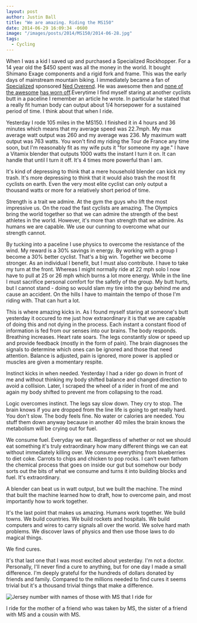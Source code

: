 ```yaml
---
layout: post
author: Justin Ball
title: "We are amazing. Riding the MS150"
date: 2014-06-29 16:09:34 -0600
image: "/images/posts/2014/MS150/2014-06-28.jpg"
tags:
  - Cycling
---
```


When I was a kid I saved up and purchased a Specialized Rockhopper. For a 14 year old the $450 spent was all the money in the world. It bought Shimano Exage components and a rigid fork and frame. This was the early days of mainstream mountain biking. I immediately became a fan of <a href="http://www.specialized.com/us/en/home/">Specialized<a/> sponsored <a href="http://en.wikipedia.org/wiki/Ned_Overend">Ned Overend</a>. He was awesome then and <a href="http://fat-bike.com/2014/03/ned-overend-is-the-new-fatbike-national-champion/">none of the awesome</a> <a href="http://www.bicycling.com/mountainbikecom/featured-stories/ned-overend-s-secrets-riding-forever">has worn off</a>.Everytime I find myself staring at another cyclists butt in a paceline I remember an article he wrote. In particular he stated that a really fit human body can output about 1/4 horsepower for a sustained period of time. I think about that when I ride.

Yesterday I rode 105 miles in the MS150. I finished it in 4 hours and 36 minutes which means that my average speed was 22.7mph. My max average watt output was 260 and my average was 236. My maximum watt output was 763 watts. You won't find my riding the Tour de France any time soon, but I'm reasonably fit as my wife puts it "for someone my age." I have a Vitamix blender that outputs 1000 watts the instant I turn it on. It can handle that until I turn it off. It's 4 times more powerful than I am.

It's kind of depressing to think that a mere household blender can kick my trash. It's more depressing to think that it would also trash the most fit cyclists on earth. Even the very most elite cyclist can only output
a thousand watts or more for a relatively short period of time.

Strength is a trait we admire. At the gym the guys who lift the most impressive us. On the road the fast cyclists are amazing. The Olympics bring the world together so that we can admire the strength of the best athletes in the world. However, it's more than strength that we admire. As humans we are capable. We use our cunning to overcome what our strength cannot.

By tucking into a paceline I use physics to overcome the resistance of the wind. My reward is a 30% savings in energy. By working with a group I become a 30% better cyclist. That's a big win. Together we become stronger. As an individual I benefit, but I must also contribute. I have to take my turn at the front. Whereas I might normally ride at 22 mph solo I now have to pull at 25 or 26 mph which burns a lot more energy. While in the line I must sacrifice personal comfort for the safetly of the group. My butt hurts, but I cannot stand - doing so would slam my tire into the guy behind me and cause an accident. On the hills I have to maintain the tempo of those I'm riding with. That can hurt a lot.

This is where amazing kicks in. As I found myself staring at someone's butt yesterday it occured to me just how extraordinary it is that we are capable of doing this and not dying in the process. Each instant a constant flood of information is fed from our senses into our brains. The body responds. Breathing increases. Heart rate soars. The legs constantly slow or speed up and provide feedback (mostly in the form of pain). The brain diagnoses the signals to determine which ones can be ignored and those that need attention. Balance is adjusted, pain is ignored, more power is applied or muscles are given a momentary respite.

Instinct kicks in when needed. Yesterday I had a rider go down in front of me and without thinking my body shifted balance and changed direction to avoid a collision. Later, I scraped the wheel of a rider in front of me and again my body shifted to prevent me from collapsing to the road.

Logic overcomes instinct. The legs say slow down. They cry to stop. The brain knows if you are dropped from the line life is going to get really hard. You don't slow. The body feels fine. No water or calories are needed. You stuff them down anyway because in another 40 miles the brain knows the metabolism will be crying out for fuel.

We consume fuel. Everyday we eat. Regardless of whether or not we should eat something it's truly extraordinary how many different things we can eat without immediately killing over. We consume everything from blueberries to diet coke. Carrots to chips and chicken to pop rocks. I can't even fathom the chemical process that goes on inside our gut but somehow our body sorts out the bits of what we consume and turns it into building blocks and fuel. It's extraordinary.

A blender can beat us in watt output, but we built the machine. The mind that built the machine learned how to draft, how to overcome pain, and most importantly how to work together.

It's the last point that makes us amazing. Humans work together. We build towns. We build countries. We build rockets and hospitals. We build computers and wires to carry signals all over the world. We solve hard math problems. We discover laws of physics and then use those laws to do magical things.

We find cures.

It's that last one that I was most excited about yesterday. I'm not a doctor. Personally, I'll never find a cure to anything, but for one day I made a small difference. I'm deeply grateful for the hundreds of dollars donated by friends and family. Compared to the millions needed to find cures it seems trivial but it's a thousand trivial things that make a difference.

<img src="/images/posts/2014/MS150/2014-06-28.jpg" alt="Jersey number with names of those with MS that I ride for" />
<p class="caption">I ride for the mother of a friend who was taken by MS, the sister of a friend with MS and a cousin with MS.</p>